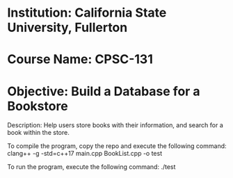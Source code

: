 # Institution: California State University, Fullerton
# Course Name: CPSC-131
# Objective: Build a Database for a Bookstore
Description: Help users store books with their information, and search for a book within the store.

To compile the program, copy the repo and execute the following command:
clang++ -g -std=c++17 main.cpp BookList.cpp -o test

To run the program, execute the following command:
./test

